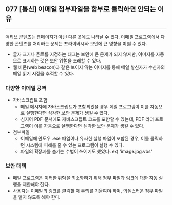 ## 077 [통신] 이메일 첨부파일을 함부로 클릭하면 안되는 이유

---

액티브 콘텐츠는 웹페이지가 아닌 다른 곳에도 나타날 수 있다. 이메일 프로그램에서 다양한 콘텐츠를 처리하는 문제는 프라이버시와 보안에 큰 영향을 미칠 수 있다.
- 글자 크기나 폰트를 지정하는 태그는 보안에 큰 문제가 되지 않지만, 이미지를 자동으로 표시하는 것은 보안 위험을 초래할 수 있다.
- 웹 비콘(web beacon)과 같은 보이지 않는 이미지를 통해 메일 발신자가 수신자의 메일 읽기 시점을 추적할 수 있다.

### 다양한 이메일 공격
- 자바스크립트 포함
  - 메일 메시지에 자바스크립트가 포함되었을 경우 메일 프로그램이 이를 자동으로 실행한다면 심각한 보안 문제가 생길 수 있다.
  - 심지어 PDF 문서에도 자바스크립트 코드를 포함할 수 있는데, PDF 리더 프로그램이 이를 자동으로 실행한다면 심각한 보안 문제가 생길 수 있다.
- 첨부파일
  - 이메일에 윈도우 .exe 파일이나 유사한 실행 파일이 포함된 경우, 이를 클릭하면 시스템에 피해를 줄 수 있는 프로그램이 실행 수 있다.
  - 파일의 확장자를 숨기는 수법이 쓰이기도 했었다. ex) 'image.jpg.vbs'

### 보안 대책
- 메일 프로그램은 이러한 위험을 최소화하기 위해 첨부 파일과 링크에 대한 자동 실행을 제한해야 한다.
- 사용자는 이메일의 링크를 클릭할 때 주의를 기울여야 하며, 의심스러운 첨부 파일을 열지 않도록 해야 한다.